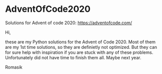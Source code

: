 # AdventOfCode2020
Solutions for Advent of code 2020: https://adventofcode.com/

Hi, 

these are my Python solutions for the Advent of Code 2020.  Most of them are my 1st time solutions, so they are definietly not optimized. 
But they can for sure help with inspiration if you are stuck with any of these problems. Unfortunately did not have time to finish them all. Maybe next year.

Romasik
